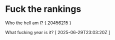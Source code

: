 # Fuck the rankings

Who the hell am I?
{ 20456215 }

What fucking year is it?
[ 2025-06-29T23:03:20Z ]
